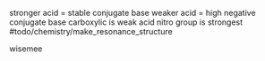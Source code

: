 stronger acid = stable conjugate base
weaker acid = high negative conjugate base
carboxylic is weak acid
nitro group is strongest
#todo/chemistry/make_resonance_structure













wisemee
